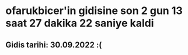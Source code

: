 # ofarukbicer'in gidisine son 2 gun 13 saat 27 dakika 22 saniye kaldi

## Gidis tarihi: 30.09.2022 :(